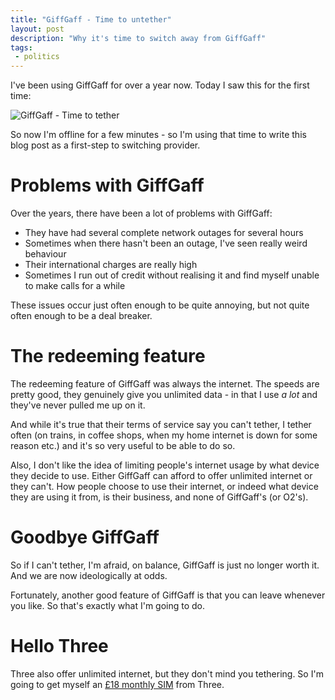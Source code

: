 ```yaml
---
title: "GiffGaff - Time to untether"
layout: post
description: "Why it's time to switch away from GiffGaff"
tags:
 - politics
---
```


I've been using GiffGaff for over a year now. Today I saw this for the first time:

![GiffGaff - Time to tether](//i.imgur.com/zOSCtXF.png)

So now I'm offline for a few minutes - so I'm using that time to write this blog post as a first-step to switching provider.

Problems with GiffGaff
===

Over the years, there have been a lot of problems with GiffGaff:

- They have had several complete network outages for several hours
- Sometimes when there hasn't been an outage, I've seen really weird behaviour
- Their international charges are really high
- Sometimes I run out of credit without realising it and find myself unable to make calls for a while

These issues occur just often enough to be quite annoying, but not quite often enough to be a deal breaker.

The redeeming feature
===

The redeeming feature of GiffGaff was always the internet. The speeds are pretty good, they genuinely give you unlimited data - in that I use *a lot* and they've never pulled me up on it.

And while it's true that their terms of service say you can't tether, I tether often (on trains, in coffee shops, when my home internet is down for some reason etc.) and it's so very useful to be able to do so.

Also, I don't like the idea of limiting people's internet usage by what device they decide to use. Either GiffGaff can afford to offer unlimited internet or they can't. How people choose to use their internet, or indeed what device they are using it from, is their business, and none of GiffGaff's (or O2's).

Goodbye GiffGaff
===

So if I can't tether, I'm afraid, on balance, GiffGaff is just no longer worth it. And we are now ideologically at odds.

Fortunately, another good feature of GiffGaff is that you can leave whenever you like. So that's exactly what I'm going to do.

Hello Three
===

Three also offer unlimited internet, but they don't mind you tethering. So I'm going to get myself an [£18 monthly SIM](http://store.three.co.uk/view/searchSimOnly?tariff=2281) from Three.
